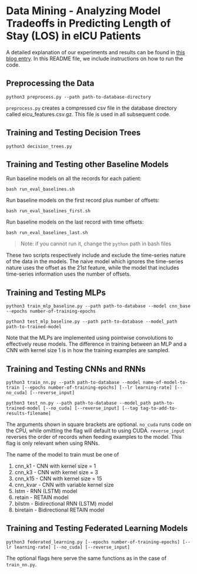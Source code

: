 # Data Mining - Analyzing Model Tradeoffs in Predicting Length of Stay (LOS) in eICU Patients

A detailed explanation of our experiments and results can be found in [this blog entry](https://abhinaukumar.github.io/post/eicu-tradeoffs). In this README file, we include instructions on how to run the code.

## Preprocessing the Data
```
python3 preprocess.py --path path-to-database-directory
```

`preprocess.py` creates a compressed csv file in the database directory called eicu_features.csv.gz. This file is used in all subsequent code.

## Training and Testing Decision Trees
```
python3 decision_trees.py
```

## Training and Testing other Baseline Models
Run baseline models on all the records for each patient:

```
bash run_eval_baselines.sh
```

Run baseline models on the first record plus number of offsets:

```
bash run_eval_baselines_first.sh
```

Run baseline models on the last record with time offsets:

```
bash run_eval_baselines_last.sh
```

> Note: if you cannot run it, change the `python` path in bash files

These two scripts respectively include and exclude the time-series nature of the data in the models. The naive model which ignores the time-series nature uses the offset as the 21st feature, while the model that includes time-series information uses the number of offsets.

## Training and Testing MLPs
```
python3 train_mlp_baseline.py --path path-to-database --model cnn_base --epochs number-of-training-epochs
```

```
python3 test_mlp_baseline.py --path path-to-database --model_path path-to-trained-model
```

Note that the MLPs are implemented using pointwise convolutions to effectively reuse models. The difference in training between an MLP and a CNN with kernel size 1 is in how the training examples are sampled.

## Training and Testing CNNs and RNNs
```
python3 train_nn.py --path path-to-database --model name-of-model-to-train [--epochs number-of-training-epochs] [--lr learning-rate] [--no_cuda] [--reverse_input]
```

```
python3 test_nn.py --path path-to-database --model_path path-to-trained-model [--no_cuda] [--reverse_input] [--tag tag-to-add-to-results-filename]
```

The arguments shown in square brackets are optional. `no_cuda` runs code on the CPU, while omitting the flag will default to using CUDA. `reverse_input` reverses the order of records when feeding examples to the model. This flag is only relevant when using RNNs.

The name of the model to train must be one of
1. cnn_k1 - CNN with kernel size = 1
2. cnn_k3 - CNN with kernel size = 3
3. cnn_k15 - CNN with kernel size = 15
4. cnn_kvar - CNN with variable kernel size
5. lstm - RNN (LSTM) model
6. retain - RETAIN model
7. bilstm - Bidirectional RNN (LSTM) model
8. biretain - Bidirectional RETAIN model

## Training and Testing Federated Learning Models
```
python3 federated_learning.py [--epochs number-of-training-epochs] [--lr learning-rate] [--no_cuda] [--reverse_input]
```
The optional flags here serve the same functions as in the case of `train_nn.py`.
